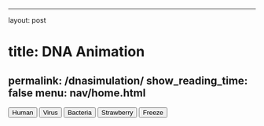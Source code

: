 
---
layout: post
# title: DNA Animation
permalink: /dnasimulation/
show_reading_time: false
menu: nav/home.html
---

<html lang="en">
<head>
    <meta charset="UTF-8">
    <meta name="viewport" content="width=device-width, initial-scale=1.0">
    <title>DNA Animation</title>
    <script src="https://cdn.jsdelivr.net/npm/tailwindcss@2.2.19/dist/tailwind.min.js"></script>
    <style>
        canvas {
            display: block;
            background-color: black;
        }
        /* Additional styles can be added here */
    </style>
</head>
<body class="bg-gray-900">

<!-- Header and Buttons -->
<div class="absolute bottom-10 left-10 z-10 flex flex-col gap-4">
    <button onclick="changeSequence('human')" class="p-3 bg-indigo-600 hover:bg-indigo-700 text-white rounded-lg shadow-md transition duration-300">Human</button>
    <button onclick="changeSequence('virus')" class="p-3 bg-indigo-600 hover:bg-indigo-700 text-white rounded-lg shadow-md transition duration-300">Virus</button>
    <button onclick="changeSequence('bacteria')" class="p-3 bg-indigo-600 hover:bg-indigo-700 text-white rounded-lg shadow-md transition duration-300">Bacteria</button>
    <button onclick="changeSequence('strawberry')" class="p-3 bg-indigo-600 hover:bg-indigo-700 text-white rounded-lg shadow-md transition duration-300">Strawberry</button>
    <button id="freezeButton" onclick="toggleFreeze()" class="p-3 bg-gray-700 hover:bg-gray-800 text-white rounded-lg shadow-md transition duration-300">Freeze</button>
</div>

<!-- Canvas for Animation -->
<canvas id="dnaCanvas"></canvas>

<script>
    // Set up canvas
    const canvas = document.getElementById('dnaCanvas');
    const ctx = canvas.getContext('2d');
    const WIDTH = window.innerWidth;
    const HEIGHT = window.innerHeight;
    canvas.width = WIDTH;
    canvas.height = HEIGHT;

    let isFrozen = false;
    
    function toggleFreeze() {
        isFrozen = !isFrozen;
        document.getElementById('freezeButton').textContent = isFrozen ? 'Unfreeze' : 'Freeze';
    }

    // Define colors
    const WHITE = 'white';
    const CYTOSINE = '#ffff99'; // Pastel Yellow
    const THYMINE = '#66b2ff'; // Pastel Blue
    const GUANINE = '#ff6666'; // Pastel Red
    const ADENINE = '#99ff99'; // Pastel Green

    // Base pair mapping
    const complements = { 'A': 'T', 'T': 'A', 'C': 'G', 'G': 'C' };
    const baseColors = { 'A': ADENINE, 'T': THYMINE, 'C': CYTOSINE, 'G': GUANINE };

    // DNA sequences
    const sequences = {
        'human': "ATGCGTACGTTGACCTAGGCTAACCGTTCAGC",
        'virus': "TTAAGCGGCTGACCGAATTCCGGTAGCTTAGG",
        'bacteria': "GCTTAGGCCAATCGTTAAGGCCGATCCTAGGT",
        'strawberry': "ATGGTGAGCTCAGTTGGTGACCTGAGGCTTCA"
    };

    let currentSequence = sequences['human'];
    let isFrozen = false;
    let angleOffset = 0;
    const baseSpacing = 40;
    const amplitude = 100;
    const speed = 0.02;
    const numBasePairs = 16;

    // Change DNA sequence
    function changeSequence(sequence) {
        currentSequence = sequences[sequence];
        angleOffset = 0; // Reset rotation for new sequence
    }

    // Draw base pairs
    function drawBasePair(x1, y, x2, color1, color2) {
        // Draw the glow effect for each base pair
        for (let i = 0; i < 3; i++) {
            ctx.fillStyle = `rgba(${color1.r}, ${color1.g}, ${color1.b}, ${(255 - i * 80) / 255})`;
            ctx.fillRect(Math.min(x1, x2) - i, y - 4 - i, Math.abs(x1 - x2) / 2 + 2 * i, 8 + 2 * i); // Left bar with glow
            ctx.fillStyle = `rgba(${color2.r}, ${color2.g}, ${color2.b}, ${(255 - i * 80) / 255})`;
            ctx.fillRect(Math.min(x1, x2) + Math.abs(x1 - x2) / 2 - i, y - 4 - i, Math.abs(x1 - x2) / 2 + 2 * i, 8 + 2 * i); // Right bar with glow
        }
    }

    // Animate the DNA
    function animateDNA() {
        ctx.clearRect(0, 0, WIDTH, HEIGHT);
        const centerX = WIDTH / 2;
        const centerY = HEIGHT / 2;

        if (!isFrozen) {
            // Normal animated helix
            for (let i = 0; i < currentSequence.length; i++) {
                const angle = i * 0.4 + angleOffset;
                const y = 100 + i * baseSpacing;
                const x1 = centerX + amplitude * Math.sin(angle);
                const x2 = centerX - amplitude * Math.sin(angle);

                const base1 = currentSequence[i];
                const base2 = complements[base1];
                const color1 = baseColors[base1];
                const color2 = baseColors[base2];

                // Draw connecting line between base pairs
                ctx.strokeStyle = WHITE;
                ctx.lineWidth = 4;
                ctx.beginPath();
                ctx.moveTo(x1, y);
                ctx.lineTo(x2, y);
                ctx.stroke();

                // Draw the base pair rungs with glow effect
                drawBasePair(x1, y, x2, hexToRgb(color1), hexToRgb(color2));

                // Draw the "nucleotide" balls (circles)
                ctx.beginPath();
                ctx.arc(x1, y, 8, 0, Math.PI * 2, false);
                ctx.fillStyle = WHITE;
                ctx.fill();

                ctx.beginPath();
                ctx.arc(x2, y, 8, 0, Math.PI * 2, false);
                ctx.fillStyle = WHITE;
                ctx.fill();
            }
        } else {
            // Frozen ladder display
            const ladderX = centerX;
            for (let i = 0; i < currentSequence.length; i++) {
                const y = 100 + i * baseSpacing;
                const base1 = currentSequence[i];
                const base2 = complements[base1];
                const color1 = baseColors[base1];
                const color2 = baseColors[base2];

                // Draw vertical bars
                ctx.fillStyle = hexToRgb(color1);
                ctx.fillRect(ladderX - 50, y - 10, 100, 20);
                ctx.fillStyle = hexToRgb(color2);
                ctx.fillRect(ladderX + 60, y - 10, 100, 20);

                // Draw horizontal lines (rungs of the ladder)
                ctx.strokeStyle = WHITE;
                ctx.lineWidth = 2;
                ctx.beginPath();
                ctx.moveTo(ladderX - 50, y);
                ctx.lineTo(ladderX + 60, y);
                ctx.stroke();
            }
        }

        angleOffset += speed;
        requestAnimationFrame(animateDNA);
    }

    // Convert hex color to RGB format
    function hexToRgb(hex) {
        const bigint = parseInt(hex.replace('#', ''), 16);
        return {
            r: (bigint >> 16) & 255,
            g: (bigint >> 8) & 255,
            b: bigint & 255
        };
    }

    // Start the animation
    animateDNA();
</script>

</body>
</html>

